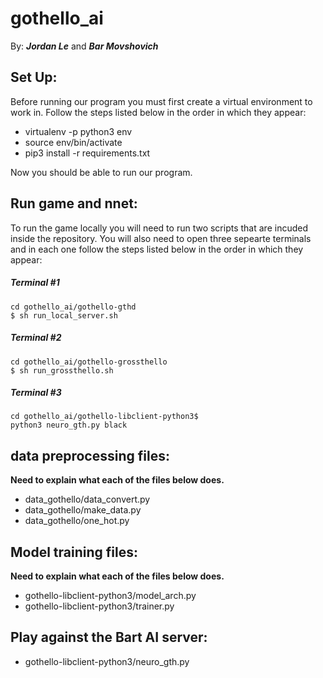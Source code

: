 # gothello_ai
By: ***Jordan Le*** and ***Bar Movshovich***

## Set Up:
Before running our program you must first create a virtual environment to work in. Follow the steps listed below in the order in which they appear:
* virtualenv -p python3 env
* source env/bin/activate
* pip3 install -r requirements.txt

Now you should be able to run our program. 

## Run game and nnet:
To run the game locally you will need to run two scripts that are incuded inside the repository. You will also need to open three sepearte terminals and in each one follow the steps listed below in the order in which they appear: 
##### Terminal #1
``` 
cd gothello_ai/gothello-gthd
$ sh run_local_server.sh 
```
##### Terminal #2
```
cd gothello_ai/gothello-grossthello
$ sh run_grossthello.sh 
```
##### Terminal #3
```
cd gothello_ai/gothello-libclient-python3$
python3 neuro_gth.py black
```

## data preprocessing files:
**Need to explain what each of the files below does.**
* data_gothello/data_convert.py
* data_gothello/make_data.py
* data_gothello/one_hot.py

## Model training files:
**Need to explain what each of the files below does.**
* gothello-libclient-python3/model_arch.py
* gothello-libclient-python3/trainer.py

## Play against the Bart AI server:
* gothello-libclient-python3/neuro_gth.py
